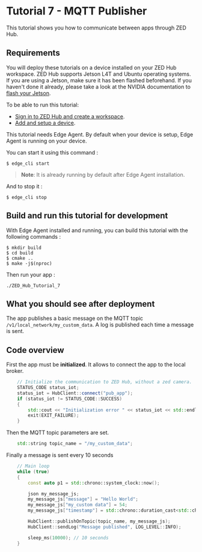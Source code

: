 # Tutorial 7 - MQTT Publisher

This tutorial shows you how to communicate between apps through ZED Hub.

## Requirements
You will deploy these tutorials on a device installed on your ZED Hub workspace. ZED Hub supports Jetson L4T and Ubuntu operating systems. If you are using a Jetson, make sure it has been flashed beforehand. If you haven't done it already, please take a look at the NVIDIA documentation to [flash your Jetson](https://docs.nvidia.com/sdk-manager/install-with-sdkm-jetson/index.html).

To be able to run this tutorial:
- [Sign in to ZED Hub and create a workspace](https://www.stereolabs.com/docs/cloud/overview/get-workspace/).
- [Add and setup a device](https://www.stereolabs.com/docs/cloud/overview/setup-device/).

This tutorial needs Edge Agent. By default when your device is setup, Edge Agent is running on your device.

You can start it using this command :
```
$ edge_cli start
```

> **Note**: It is already running by default after Edge Agent installation.

And to stop it :
```
$ edge_cli stop
```

## Build and run this tutorial for development

With Edge Agent installed and running, you can build this tutorial with the following commands :
```
$ mkdir build
$ cd build
$ cmake ..
$ make -j$(nproc)
```

Then run your app :
```
./ZED_Hub_Tutorial_7
```

## What you should see after deployment

The app publishes a basic message on the MQTT topic `/v1/local_network/my_custom_data`. A log is published each time a message is sent.

## Code overview

First the app must be **initialized**. It allows to connect the app to the local broker.

```c++
    // Initialize the communication to ZED Hub, without a zed camera.
    STATUS_CODE status_iot;
    status_iot = HubClient::connect("pub_app");
    if (status_iot != STATUS_CODE::SUCCESS)
    {
        std::cout << "Initialization error " << status_iot << std::endl;
        exit(EXIT_FAILURE);
    }
```
Then the MQTT topic parameters are set.
```c++
    std::string topic_name = "/my_custom_data";
```

Finally a message is sent every 10 seconds
```c++
    // Main loop
    while (true)
    {
        const auto p1 = std::chrono::system_clock::now();

        json my_message_js;
        my_message_js["message"] = "Hello World";
        my_message_js["my_custom data"] = 54;
        my_message_js["timestamp"] = std::chrono::duration_cast<std::chrono::seconds>(p1.time_since_epoch()).count();

        HubClient::publishOnTopic(topic_name, my_message_js);
        HubClient::sendLog("Message published", LOG_LEVEL::INFO);

        sleep_ms(10000); // 10 seconds
    }
```

